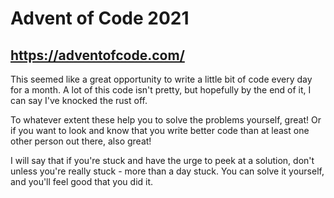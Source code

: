 # Advent of Code 2021
## https://adventofcode.com/

This seemed like a great opportunity to write a little bit of code every day for a month. A lot of this code isn't pretty, but hopefully by the end of it, I can say I've knocked the rust off.

To whatever extent these help you to solve the problems yourself, great! Or if you want to look and know that you write better code than at least one other person out there, also great!

I will say that if you're stuck and have the urge to peek at a solution, don't unless you're really stuck - more than a day stuck. You can solve it yourself, and you'll feel good that you did it.